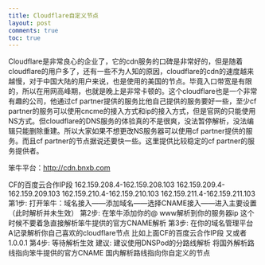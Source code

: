 ```yaml
---
title: Cloudflare自定义节点
layout: post
comments: true
toc: true
---
```

Cloudflare是非常良心的企业了，它的cdn服务的口碑是非常好的，但是随着cloudflare的用户多了，还有一些不为人知的原因，cloudflare的cdn的速度越来越慢，对于中国大陆的用户来说，也是使用的美国的节点。毕竟入口带宽是有限的，所以在用网高峰期，也就是晚上是非常卡顿的。这个cloudflare也是一个非常有趣的公司，他通过cf partner提供的服务比他自己提供的服务要好一些，至少cf partner的服务可以使用cncme的接入方式和ip的接入方式，但是官网的只能使用NS方式。但cloudflare的DNS服务的体验真的不是很爽，没法暂停解析，没法编辑只能删除重建。所以大家如果不想更改NS服务器可以使用cf partner提供的服务。而且cf partner的节点据说还要快一些。这里提供比较稳定的cf partner的服务提供者。

笨牛平台：http://cdn.bnxb.com

CF的百度云合作IP段
162.159.208.4-162.159.208.103
162.159.209.4-162.159.209.103
162.159.210.4-162.159.210.103
162.159.211.4-162.159.211.103
第1步:
打开笨牛：域名接入——添加域名——选择CNAME接入——进入主要设置（此时解析并未生效）
第2步:
在笨牛添加你的@ www解析到你的服务器ip 这个时候不要着急直接解析笨牛提供的官方CNAME解析
第3步:
在你的域名管理平台 A记录解析你自己喜欢的cloudflare节点
比如上面CF的百度云合作IP段 又或者1.0.0.1
第4步:
等待解析生效
建议:
建议使用DNSPod的分路线解析 将国外解析路线指向笨牛提供的官方CNAME 国内解析路线指向你自定义的节点